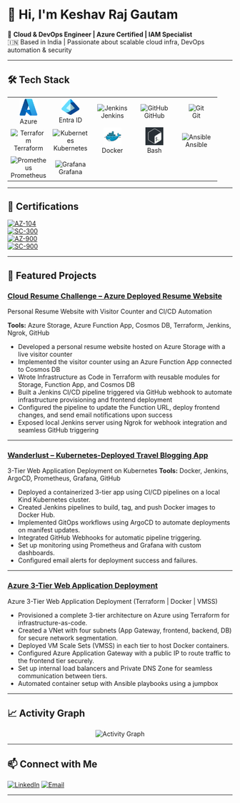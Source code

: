 # 👋 Hi, I'm Keshav Raj Gautam  

🚀 **Cloud & DevOps Engineer | Azure Certified | IAM Specialist**  
🇮🇳 Based in India | Passionate about scalable cloud infra, DevOps automation & security  

---

## 🛠️ Tech Stack  

<table>
  <tr>
    <td align="center" width="80"><img src="https://raw.githubusercontent.com/devicons/devicon/master/icons/azure/azure-original.svg" width="40" alt="Azure"/><br>Azure</td>
   <td align="center" width="80">
  <img src="./assets/entra.png" width="40" alt="Entra ID" /><br>Entra ID
</td>
    <td align="center" width="80"><img src="https://www.vectorlogo.zone/logos/jenkins/jenkins-icon.svg" width="40" alt="Jenkins"/><br>Jenkins</td>
    <td align="center" width="80"><img src="https://github.githubassets.com/images/modules/logos_page/GitHub-Mark.png" width="40" alt="GitHub"/><br>GitHub</td>
    <td align="center" width="80"><img src="https://www.vectorlogo.zone/logos/git-scm/git-scm-icon.svg" width="40" alt="Git"/><br>Git</td>
  </tr>
  <tr>
    <td align="center" width="80"><img src="https://www.vectorlogo.zone/logos/terraformio/terraformio-icon.svg" width="40" alt="Terraform"/><br>Terraform</td>
    <td align="center" width="80"><img src="https://www.vectorlogo.zone/logos/kubernetes/kubernetes-icon.svg" width="40" alt="Kubernetes"/><br>Kubernetes</td>
    <td align="center" width="80"><img src="https://raw.githubusercontent.com/devicons/devicon/master/icons/docker/docker-original.svg" width="40" alt="Docker"/><br>Docker</td>
    <td align="center" width="80">
  <img src="./assets/bash.jpg" width="40" alt="Bash" /><br>Bash
</td>
    <td align="center" width="80"><img src="https://www.vectorlogo.zone/logos/ansible/ansible-icon.svg" width="40" alt="Ansible"/><br>Ansible</td>
  </tr>
  <tr>
    <td align="center" width="80"><img src="https://www.vectorlogo.zone/logos/prometheusio/prometheusio-icon.svg" width="40" alt="Prometheus"/><br>Prometheus</td>
    <td align="center" width="80"><img src="https://www.vectorlogo.zone/logos/grafana/grafana-icon.svg" width="40" alt="Grafana"/><br>Grafana</td>
    <td></td><td></td><td></td>
  </tr>
</table>

---

## 📜 Certifications  

[![AZ-104](https://img.shields.io/badge/AZ--104-Azure%20Administrator-blue?style=flat-square&logo=microsoft-azure&logoColor=white)](https://learn.microsoft.com/en-us/certifications/azure-administrator/)  
[![SC-300](https://img.shields.io/badge/SC--300-Identity%20and%20Access%20Administrator-blue?style=flat-square&logo=microsoft-azure&logoColor=white)](https://learn.microsoft.com/en-us/certifications/identity-and-access-administrator/)  
[![AZ-900](https://img.shields.io/badge/AZ--900-Azure%20Fundamentals-blue?style=flat-square&logo=microsoft-azure&logoColor=white)](https://learn.microsoft.com/en-us/certifications/azure-fundamentals/)  
[![SC-900](https://img.shields.io/badge/SC--900-Security%20Compliance%20Identity-blue?style=flat-square&logo=microsoft-azure&logoColor=white)](https://learn.microsoft.com/en-us/certifications/security-compliance-and-identity-fundamentals/)  

---

## 📂 Featured Projects  

### [Cloud Resume Challenge – Azure Deployed Resume Website](https://github.com/keshav-raj-gautam/Cloud-resume-challenge)  
Personal Resume Website with Visitor Counter and CI/CD Automation  

**Tools:** Azure Storage, Azure Function App, Cosmos DB, Terraform, Jenkins, Ngrok, GitHub  

- Developed a personal resume website hosted on Azure Storage with a live visitor counter  
- Implemented the visitor counter using an Azure Function App connected to Cosmos DB  
- Wrote Infrastructure as Code in Terraform with reusable modules for Storage, Function App, and Cosmos DB  
- Built a Jenkins CI/CD pipeline triggered via GitHub webhook to automate infrastructure provisioning and frontend deployment  
- Configured the pipeline to update the Function URL, deploy frontend changes, and send email notifications upon success  
- Exposed local Jenkins server using Ngrok for webhook integration and seamless GitHub triggering

---

### [ Wanderlust – Kubernetes-Deployed Travel Blogging App](https://github.com/keshav-raj-gautam/wanderlust)  
3-Tier Web Application Deployment on Kubernetes
**Tools:** Docker, Jenkins, ArgoCD, Prometheus, Grafana, GitHub  
- Deployed a containerized 3-tier app using CI/CD pipelines on a local Kind Kubernetes cluster.  
- Created Jenkins pipelines to build, tag, and push Docker images to Docker Hub.  
- Implemented GitOps workflows using ArgoCD to automate deployments on manifest updates.  
- Integrated GitHub Webhooks for automatic pipeline triggering.  
- Set up monitoring using Prometheus and Grafana with custom dashboards.  
- Configured email alerts for deployment success and failures.  

---

### [Azure 3-Tier Web Application Deployment](https://github.com/keshav-raj-gautam)
Azure 3-Tier Web Application Deployment (Terraform | Docker | VMSS)
- Provisioned a complete 3-tier architecture on Azure using Terraform for infrastructure-as-code.
- Created a VNet with four subnets (App Gateway, frontend, backend, DB) for secure network segmentation.
- Deployed VM Scale Sets (VMSS) in each tier to host Docker containers.
- Configured Azure Application Gateway with a public IP to route traffic to the frontend tier securely.
- Set up internal load balancers and Private DNS Zone for seamless communication between tiers.
- Automated container setup with Ansible playbooks using a jumpbox

---

## 📈 Activity Graph
<div align="center">
  <img src="https://github-readme-activity-graph.vercel.app/graph?username=keshav-raj-gautam&theme=tokyo-night&hide_border=true" alt="Activity Graph">
</div>

---

## 📫 Connect with Me  

[![LinkedIn](https://img.shields.io/badge/LinkedIn-Keshav%20Raj%20Gautam-blue?logo=linkedin&logoColor=white)]([https://www.linkedin.com/in/keshav-raj-gautam](https://www.linkedin.com/in/keshav-raj-gautam-993412319/))  
[![Email](https://img.shields.io/badge/Email-keshavrajgautam%40gmail.com-red?logo=gmail&logoColor=white)](mailto:dilagautam@gmail.com)  

---
